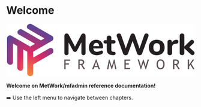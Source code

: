 # Welcome

<p align="center">
  <img src="images/big_logo.png" alt="metwork logo"/>
</p>

**Welcome on MetWork/mfadmin reference documentation!**

:arrow_right: Use the left menu to navigate between chapters.
